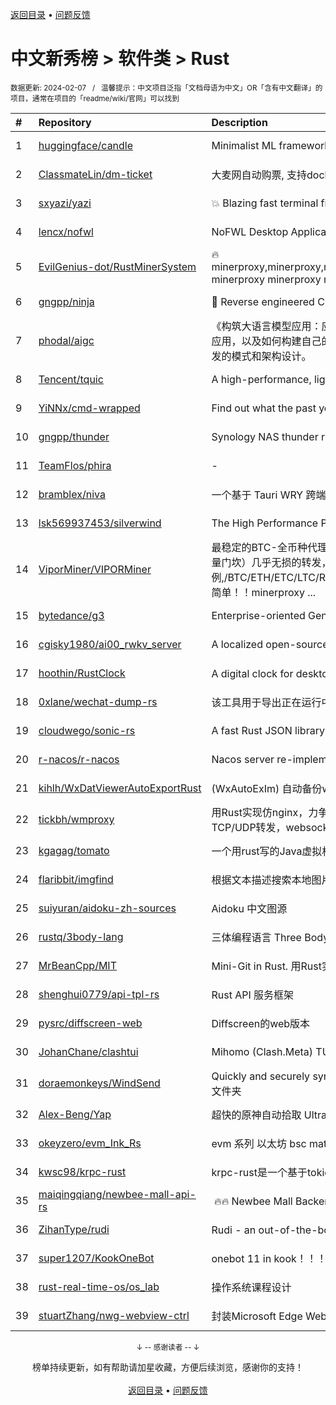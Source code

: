 <a href="https://github.com/GrowingGit/GitHub-Chinese-Top-Charts#github中文排行榜">返回目录</a> • <a href="/content/docs/feedback.md">问题反馈</a>

# 中文新秀榜 > 软件类 > Rust
<sub>数据更新: 2024-02-07&nbsp;&nbsp;&nbsp;/&nbsp;&nbsp;&nbsp;温馨提示：中文项目泛指「文档母语为中文」OR「含有中文翻译」的项目，通常在项目的「readme/wiki/官网」可以找到</sub>

|#|Repository|Description|Stars|Updated|Created|
|:-|:-|:-|:-|:-|:-|
|1|[huggingface/candle](https://github.com/huggingface/candle)|Minimalist ML framework for Rust|11935|2024-02-06|2023-06-19|
|2|[ClassmateLin/dm-ticket](https://github.com/ClassmateLin/dm-ticket)|大麦网自动购票, 支持docker一键部署。Damai automatically purchases tickets, running in docker container.|7645|2024-02-04|2023-05-22|
|3|[sxyazi/yazi](https://github.com/sxyazi/yazi)|💥 Blazing fast terminal file manager written in Rust, based on async I/O.|5902|2024-02-06|2023-07-08|
|4|[lencx/nofwl](https://github.com/lencx/nofwl)|NoFWL Desktop Application|4116|2024-01-23|2023-02-22|
|5|[EvilGenius-dot/RustMinerSystem](https://github.com/EvilGenius-dot/RustMinerSystem)|🔥minerproxy,minerproxy,minerproxy,minerproxy,minerproxy,minerproxy,minerproxy,minerproxy,minerproxy,minerproxy minerproxy minerproxy minerproxy minerproxy minerproxy minerproxy minerproxy minerproxy m ...|2084|2024-01-19|2023-03-10|
|6|[gngpp/ninja](https://github.com/gngpp/ninja)|🦀 Reverse engineered ChatGPT proxy|1592|2024-02-06|2023-05-20|
|7|[phodal/aigc](https://github.com/phodal/aigc)|《构筑大语言模型应用：应用开发与架构设计》一本关于 LLM 在真实世界应用的开源电子书，介绍了大语言模型的基础知识和应用，以及如何构建自己的模型。其中包括Prompt的编写、开发和管理，探索最好的大语言模型能带来什么，以及LLM应用开发的模式和架构设计。|1058|2024-01-23|2023-06-22|
|8|[Tencent/tquic](https://github.com/Tencent/tquic)|A high-performance, lightweight, and cross-platform QUIC library|815|2024-02-05|2023-10-26|
|9|[YiNNx/cmd-wrapped](https://github.com/YiNNx/cmd-wrapped)|Find out what the past year looks like in command line!|723|2024-02-05|2023-12-29|
|10|[gngpp/thunder](https://github.com/gngpp/thunder)|Synology NAS thunder run on Linux|596|2024-01-15|2023-04-14|
|11|[TeamFlos/phira](https://github.com/TeamFlos/phira)|-|589|2024-02-06|2023-04-03|
|12|[bramblex/niva](https://github.com/bramblex/niva)|一个基于 Tauri WRY 跨端 Webview 库的超轻量极易用的跨端应用开发框架。|580|2023-11-09|2023-02-25|
|13|[lsk569937453/silverwind](https://github.com/lsk569937453/silverwind)|The High Performance Proxy/Load Balancer|392|2023-09-09|2023-03-17|
|14|[ViporMiner/VIPORMiner](https://github.com/ViporMiner/VIPORMiner)|最稳定的BTC-全币种代理中转,地表最强矿池代理 矿池中转 矿池抽水开发者费用固定千分之2（1台也是0.02%，没有矿机数量门坎）几乎无损的转发，近乎变态的精准比例；轻松支持百万级并发！开发费单一抽取.精准比例,/BTC/ETH/ETC/LTC/RVN/ERGO/CFX/KAS/IRON/CKB/KDA/ZEC/NEXA ,性能极高，经过1000G压力测试，一键安装上手简单！！minerproxy ...|356|2024-01-11|2023-08-16|
|15|[bytedance/g3](https://github.com/bytedance/g3)|Enterprise-oriented Generic Proxy Solutions|314|2024-02-06|2023-04-11|
|16|[cgisky1980/ai00_rwkv_server](https://github.com/cgisky1980/ai00_rwkv_server)|A localized open-source AI server that is better than ChatGPT.|303|2024-02-06|2023-07-10|
|17|[hoothin/RustClock](https://github.com/hoothin/RustClock)|A digital clock for desktop popup every half hour, support 20-20-20 rule. 每隔半小時彈出一次的桌面電子時鐘|287|2023-10-21|2023-05-25|
|18|[0xlane/wechat-dump-rs](https://github.com/0xlane/wechat-dump-rs)|该工具用于导出正在运行中的微信进程的 key 并自动解密所有微信数据库文件以及导出 key 后数据库文件离线解密。|282|2023-11-12|2023-09-19|
|19|[cloudwego/sonic-rs](https://github.com/cloudwego/sonic-rs)|A fast Rust JSON library based on SIMD.|272|2024-02-02|2023-07-27|
|20|[r-nacos/r-nacos](https://github.com/r-nacos/r-nacos)|Nacos server re-implemented in Rust.|271|2024-01-31|2023-05-03|
|21|[kihlh/WxDatViewerAutoExportRust](https://github.com/kihlh/WxDatViewerAutoExportRust)|(WxAutoExIm) 自动备份wx聊天图片到指定位置|236|2023-10-31|2023-09-27|
|22|[tickbh/wmproxy](https://github.com/tickbh/wmproxy)|用Rust实现仿nginx，力争实现一个可替代方案，http/https代理, socks5代理, 负载均衡, 反向代理, 静态文件服务器，四层TCP/UDP转发，websocket转发, 内网穿透nat|233|2024-02-06|2023-08-16|
|23|[kgagag/tomato](https://github.com/kgagag/tomato)|一个用rust写的Java虚拟机 JVM|130|2023-11-18|2023-10-23|
|24|[flaribbit/imgfind](https://github.com/flaribbit/imgfind)|根据文本描述搜索本地图片的工具，powered by Rust + candle + CLIP|120|2023-10-31|2023-09-15|
|25|[suiyuran/aidoku-zh-sources](https://github.com/suiyuran/aidoku-zh-sources)|Aidoku 中文图源|118|2024-01-18|2023-04-11|
|26|[rustq/3body-lang](https://github.com/rustq/3body-lang)|三体编程语言 Three Body Language written in Rust|118|2023-11-18|2023-02-08|
|27|[MrBeanCpp/MIT](https://github.com/MrBeanCpp/MIT)|Mini-Git in Rust. 用Rust实现的简易Git|101|2024-01-10|2023-12-12|
|28|[shenghui0779/api-tpl-rs](https://github.com/shenghui0779/api-tpl-rs)|Rust API 服务框架|97|2024-01-25|2023-02-20|
|29|[pysrc/diffscreen-web](https://github.com/pysrc/diffscreen-web)|Diffscreen的web版本|92|2023-10-13|2023-06-04|
|30|[JohanChane/clashtui](https://github.com/JohanChane/clashtui)|Mihomo (Clash.Meta) TUI Client|83|2024-01-24|2023-11-18|
|31|[doraemonkeys/WindSend](https://github.com/doraemonkeys/WindSend)|Quickly and securely sync clipboard, transfer files and directories between devices. 快速安全的同步剪切板，传输文件或文件夹|80|2024-02-05|2023-06-21|
|32|[Alex-Beng/Yap](https://github.com/Alex-Beng/Yap)|超快的原神自动拾取  Ultra-fast Genshin Impact Auto Pickup|65|2024-02-06|2023-07-03|
|33|[okeyzero/evm_Ink_Rs](https://github.com/okeyzero/evm_Ink_Rs)|evm 系列 以太坊 bsc matic avax okx 等 区块链 通用 快速 打铭文工具|62|2024-01-14|2023-12-02|
|34|[kwsc98/krpc-rust](https://github.com/kwsc98/krpc-rust)|krpc-rust是一个基于tokio异步线程的轻量级，高性能RPC框架|55|2024-02-06|2023-10-08|
|35|[maiqingqiang/newbee-mall-api-rs](https://github.com/maiqingqiang/newbee-mall-api-rs)| 🔥🔥 Newbee Mall Backend API - Rust Language Version.  新蜂商城后端接口 - rust 语言版本 🚧[WIP]|53|2023-12-29|2023-02-08|
|36|[ZihanType/rudi](https://github.com/ZihanType/rudi)|Rudi - an out-of-the-box dependency injection framework for Rust. Rudi，一个开箱即用的 Rust 依赖注入框架。|42|2024-02-05|2023-08-09|
|37|[super1207/KookOneBot](https://github.com/super1207/KookOneBot)|onebot 11 in kook！！！ kook = 开黑啦|42|2023-12-28|2023-06-05|
|38|[rust-real-time-os/os_lab](https://github.com/rust-real-time-os/os_lab)|操作系统课程设计|40|2023-11-06|2023-02-10|
|39|[stuartZhang/nwg-webview-ctrl](https://github.com/stuartZhang/nwg-webview-ctrl)|封装Microsoft Edge WebView2浏览器内核为Native Windows GUI (i.e. NWG crate)开发框架的WebView图形控件|39|2023-11-27|2023-11-25|

<div align="center">
    <p><sub>↓ -- 感谢读者 -- ↓</sub></p>
    榜单持续更新，如有帮助请加星收藏，方便后续浏览，感谢你的支持！
</div>

<br/>

<div align="center"><a href="https://github.com/GrowingGit/GitHub-Chinese-Top-Charts#github中文排行榜">返回目录</a> • <a href="/content/docs/feedback.md">问题反馈</a></div>
